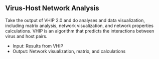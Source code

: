 ## Virus-Host Network Analysis

Take the output of VHIP 2.0 and do analyses and data visualization, including matrix analysis, network visualization, and network properties calculations. VHIP is an algorithm that predicts the interactions between virus and host pairs.

- Input: Results from VHIP
- Output: Network visualization, matrix, and calculations
